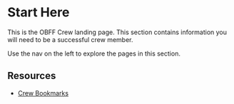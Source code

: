 # Start Here

This is the OBFF Crew landing page. This section contains information you will need to be a successful crew member.


Use the nav on the left to explore the pages in this section.

## Resources

* [Crew Bookmarks](https://raindrop.io/collection/12804436?q=tag:crew&sort=-sort)
